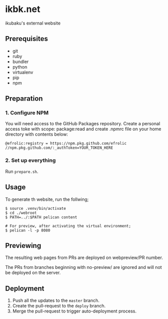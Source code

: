 # ikbk.net
ikubaku's external website

## Prerequisites
- git
- ruby
- bundler
- python
- virtualenv
- pip
- npm

## Preparation
### 1. Configure NPM
You will need access to the GitHub Packages repository. Create a personal access toke with scope: package:read and create .npmrc file on your home directory with contents below:

```
@efrolic:registry = https://npm.pkg.github.com/efrolic
//npm.pkg.github.com/:_authToken=YOUR_TOKEN_HERE
```

### 2. Set up everything
Run `prepare.sh`.

## Usage
To generate th website, run the follwing;
```
$ source .venv/bin/activate
$ cd ./webroot
$ PATH=../:$PATH pelican content

# For preview, after activating the virtual environment;
$ pelican -l -p 8080
```

## Previewing
The resulting web pages from PRs are deployed on webpreview/PR number.

The PRs from branches beginning with no-preview/ are ignored and will not be deployed on the server.

## Deployment
1. Push all the updates to the `master` branch.
2. Create the pull-request to the `deploy` branch.
3. Merge the pull-request to trigger auto-deployment process.

